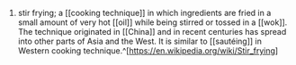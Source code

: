 1. stir frying; a [[cooking technique]] in which ingredients are fried in a small amount of very hot [[oil]] while being stirred or tossed in a [[wok]]. The technique originated in [[China]] and in recent centuries has spread into other parts of Asia and the West. It is similar to [[sautéing]] in Western cooking technique.^[https://en.wikipedia.org/wiki/Stir_frying]